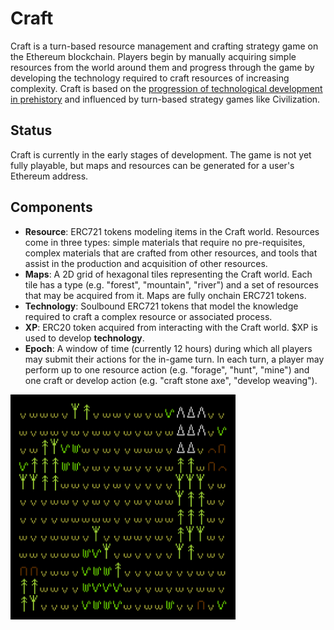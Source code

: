 # Craft
Craft is a turn-based resource management and crafting strategy game on the Ethereum blockchain. Players begin by manually acquiring simple resources from the world around them and progress through the game by developing the technology required to craft resources of increasing complexity. Craft is based on the [progression of technological development in prehistory](https://en.wikipedia.org/wiki/Timeline_of_historic_inventions) and influenced by turn-based strategy games like Civilization.

## Status

Craft is currently in the early stages of development. The game is not yet fully playable, but maps and resources can be generated for a user's Ethereum address.

## Components

- **Resource**: ERC721 tokens modeling items in the Craft world. Resources come in three types: simple materials that require no pre-requisites, complex materials that are crafted from other resources, and tools that assist in the production and acquisition of other resources.
- **Maps**: A 2D grid of hexagonal tiles representing the Craft world. Each tile has a type (e.g. "forest", "mountain", "river") and a set of resources that may be acquired from it. Maps are fully onchain ERC721 tokens.
- **Technology**: Soulbound ERC721 tokens that model the knowledge required to craft a complex resource or associated process.
- **XP**: ERC20 token acquired from interacting with the Craft world. $XP is used to develop **technology**.
- **Epoch**: A window of time (currently 12 hours) during which all players may submit their actions for the in-game turn. In each turn, a player may perform up to one resource action (e.g. "forage", "hunt", "mine") and one craft or develop action (e.g. "craft stone axe", "develop weaving").

<img src="./etc/example-map.png" width="360" height="360" />
